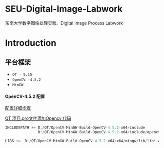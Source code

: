 # SEU-Digital-Image-Labwork
东南大学数字图像处理实验。Digital Image Process Labwork

# Introduction

## 平台框架
- `QT - 5.15`
-  `OpenCV -4.5.2`
-   `MinGW`

#### OpenCV-4.5.2 配置

<a href = "Opencv-4.5.2">配置详细步骤

QT 项目.pro文件添加Opencv 代码 
```py
INCLUDEPATH += D:/QT/OpenCV-MinGW-Build-OpenCV-4.5.2-x64/include
               D:/QT/OpenCV-MinGW-Build-OpenCV-4.5.2-x64/include/opencv2

LIBS +=  D:/QT/OpenCV-MinGW-Build-OpenCV-4.5.2-x64/x64/mingw/lib/lib*.a

```
